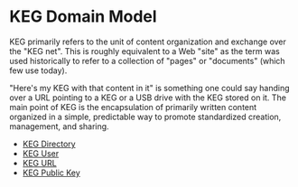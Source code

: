 # KEG Domain Model

KEG primarily refers to the unit of content organization and exchange over the "KEG net". This is roughly equivalent to a Web "site" as the term was used historically to refer to a collection of "pages" or "documents" (which few use today).

"Here's my KEG with that content in it" is something one could say handing over a URL pointing to a KEG or a USB drive with the KEG stored on it. The main point of KEG is the encapsulation of primarily written content organized in a simple, predictable way to promote standardized creation, management, and sharing.

* [KEG Directory](/15)
* [KEG User](/21)
* [KEG URL](/0)
* [KEG Public Key](/46)
